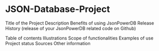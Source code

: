 # JSON-Database-Project

Title of the Project
Description
Benefits of using JsonPowerDB
Release History (release of your JsonPowerDB related code on Github)

Table of contents
Illustrations
Scope of functionalities
Examples of use
Project status
Sources
Other information
